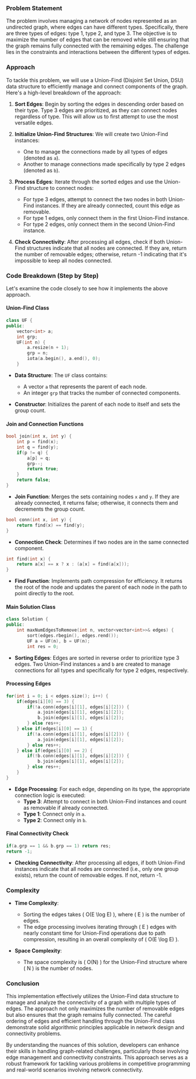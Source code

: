 ### Problem Statement

The problem involves managing a network of nodes represented as an undirected graph, where edges can have different types. Specifically, there are three types of edges: type 1, type 2, and type 3. The objective is to maximize the number of edges that can be removed while still ensuring that the graph remains fully connected with the remaining edges. The challenge lies in the constraints and interactions between the different types of edges.

### Approach

To tackle this problem, we will use a Union-Find (Disjoint Set Union, DSU) data structure to efficiently manage and connect components of the graph. Here's a high-level breakdown of the approach:

1. **Sort Edges**: Begin by sorting the edges in descending order based on their type. Type 3 edges are prioritized, as they can connect nodes regardless of type. This will allow us to first attempt to use the most versatile edges.

2. **Initialize Union-Find Structures**: We will create two Union-Find instances:
   - One to manage the connections made by all types of edges (denoted as `a`).
   - Another to manage connections made specifically by type 2 edges (denoted as `b`).

3. **Process Edges**: Iterate through the sorted edges and use the Union-Find structure to connect nodes:
   - For type 3 edges, attempt to connect the two nodes in both Union-Find instances. If they are already connected, count this edge as removable.
   - For type 1 edges, only connect them in the first Union-Find instance.
   - For type 2 edges, only connect them in the second Union-Find instance.

4. **Check Connectivity**: After processing all edges, check if both Union-Find structures indicate that all nodes are connected. If they are, return the number of removable edges; otherwise, return -1 indicating that it's impossible to keep all nodes connected.

### Code Breakdown (Step by Step)

Let's examine the code closely to see how it implements the above approach.

#### Union-Find Class

```cpp
class UF {
public:
    vector<int> a;
    int grp;
    UF(int n) {
        a.resize(n + 1);
        grp = n;
        iota(a.begin(), a.end(), 0);
    }
```

- **Data Structure**: The `UF` class contains:
  - A vector `a` that represents the parent of each node.
  - An integer `grp` that tracks the number of connected components.

- **Constructor**: Initializes the parent of each node to itself and sets the group count.

#### Join and Connection Functions

```cpp
bool join(int x, int y) {
    int p = find(x);
    int q = find(y);
    if(p != q) {
        a[p] = q;
        grp--;
        return true;
    }
    return false;
}
```

- **Join Function**: Merges the sets containing nodes `x` and `y`. If they are already connected, it returns false; otherwise, it connects them and decrements the group count.

```cpp
bool conn(int x, int y) {
    return find(x) == find(y);
}
```

- **Connection Check**: Determines if two nodes are in the same connected component.

```cpp
int find(int x) {
    return a[x] == x ? x : (a[x] = find(a[x]));
}
```

- **Find Function**: Implements path compression for efficiency. It returns the root of the node and updates the parent of each node in the path to point directly to the root.

#### Main Solution Class

```cpp
class Solution {
public:
    int maxNumEdgesToRemove(int n, vector<vector<int>>& edges) {
        sort(edges.rbegin(), edges.rend());
        UF a = UF(n), b = UF(n);
        int res = 0;
```

- **Sorting Edges**: Edges are sorted in reverse order to prioritize type 3 edges. Two Union-Find instances `a` and `b` are created to manage connections for all types and specifically for type 2 edges, respectively.

#### Processing Edges

```cpp
for(int i = 0; i < edges.size(); i++) {
    if(edges[i][0] == 3) {
        if(!a.conn(edges[i][1], edges[i][2])) {
            a.join(edges[i][1], edges[i][2]);
            b.join(edges[i][1], edges[i][2]);
        } else res++;
    } else if(edges[i][0] == 1) {
        if(!a.conn(edges[i][1], edges[i][2])) {
            a.join(edges[i][1], edges[i][2]);
        } else res++;
    } else if(edges[i][0] == 2) {
        if(!b.conn(edges[i][1], edges[i][2])) {
            b.join(edges[i][1], edges[i][2]);
        } else res++;
    }
}
```

- **Edge Processing**: For each edge, depending on its type, the appropriate connection logic is executed:
  - **Type 3**: Attempt to connect in both Union-Find instances and count as removable if already connected.
  - **Type 1**: Connect only in `a`.
  - **Type 2**: Connect only in `b`.

#### Final Connectivity Check

```cpp
if(a.grp == 1 && b.grp == 1) return res;
return -1;
```

- **Checking Connectivity**: After processing all edges, if both Union-Find instances indicate that all nodes are connected (i.e., only one group exists), return the count of removable edges. If not, return -1.

### Complexity

- **Time Complexity**: 
  - Sorting the edges takes \( O(E \log E) \), where \( E \) is the number of edges.
  - The edge processing involves iterating through \( E \) edges with nearly constant time for Union-Find operations due to path compression, resulting in an overall complexity of \( O(E \log E) \).

- **Space Complexity**: 
  - The space complexity is \( O(N) \) for the Union-Find structure where \( N \) is the number of nodes.

### Conclusion

This implementation effectively utilizes the Union-Find data structure to manage and analyze the connectivity of a graph with multiple types of edges. The approach not only maximizes the number of removable edges but also ensures that the graph remains fully connected. The careful ordering of edges and efficient handling through the Union-Find class demonstrate solid algorithmic principles applicable in network design and connectivity problems. 

By understanding the nuances of this solution, developers can enhance their skills in handling graph-related challenges, particularly those involving edge management and connectivity constraints. This approach serves as a robust framework for tackling various problems in competitive programming and real-world scenarios involving network connectivity.